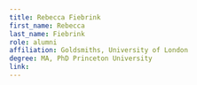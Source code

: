 ```yaml
---
title: Rebecca Fiebrink
first_name: Rebecca
last_name: Fiebrink
role: alumni
affiliation: Goldsmiths, University of London
degree: MA, PhD Princeton University
link:
---
```

